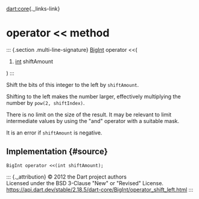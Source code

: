 [dart:core](../../dart-core/dart-core-library){._links-link}

operator \<\< method
====================

::: {.section .multi-line-signature}
[BigInt](../bigint-class) operator \<\<(

1.  [int](../int-class) shiftAmount

)
:::

Shift the bits of this integer to the left by `shiftAmount`.

Shifting to the left makes the number larger, effectively multiplying
the number by `pow(2, shiftIndex)`.

There is no limit on the size of the result. It may be relevant to limit
intermediate values by using the \"and\" operator with a suitable mask.

It is an error if `shiftAmount` is negative.

Implementation {#source}
--------------

``` {.language-dart data-language="dart"}
BigInt operator <<(int shiftAmount);
```

::: {._attribution}
© 2012 the Dart project authors\
Licensed under the BSD 3-Clause \"New\" or \"Revised\" License.\
<https://api.dart.dev/stable/2.18.5/dart-core/BigInt/operator_shift_left.html>
:::
